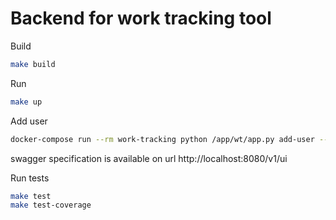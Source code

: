 # Backend for work tracking tool

Build

```bash
make build
```

Run
```bash
make up
```

Add user
```bash
docker-compose run --rm work-tracking python /app/wt/app.py add-user --username=username --assword=password
```

swagger specification is available on url http://localhost:8080/v1/ui


Run tests
```bash
make test
make test-coverage
```
